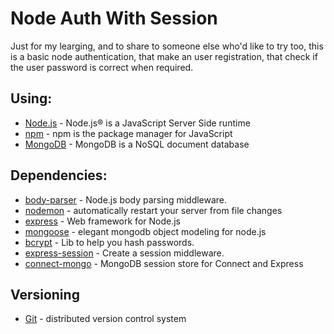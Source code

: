 # Node Auth With Session
Just for my learging, and to share to someone else who'd like to try too,
this is a basic node authentication, that make an user registration, that check if the user password is correct when required.

## Using:
* [Node.js](https://nodejs.org/en/about/) - Node.js® is a JavaScript Server Side runtime
* [npm](https://www.npmjs.com/) - npm is the package manager for JavaScript
* [MongoDB](https://rometools.github.io/rome/) - MongoDB is a NoSQL document database

## Dependencies:
* [body-parser](https://www.npmjs.com/package/body-parser-json) - Node.js body parsing middleware.
* [nodemon](https://nodemon.io/) - automatically restart your server from file changes
* [express](http://expressjs.com/) - Web framework for Node.js
* [mongoose](http://mongoosejs.com/index.html) - elegant mongodb object modeling for node.js
* [bcrypt](https://www.npmjs.com/package/bcrypt) - Lib to help you hash passwords.
* [express-session](https://www.npmjs.com/package/express-session) - Create a session middleware.
* [connect-mongo](https://www.npmjs.com/package/connect-mongo) - MongoDB session store for Connect and Express

## Versioning
* [Git](https://git-scm.com/) -  distributed version control system
